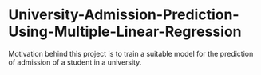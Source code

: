 # University-Admission-Prediction-Using-Multiple-Linear-Regression
Motivation behind this project is to train a suitable model for the prediction of admission of a student in a university.
